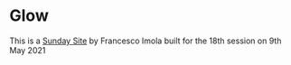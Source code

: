 # Glow
 This is a [Sunday Site](https://sundaysites.cafe/) by Francesco Imola built for the 18th session on 9th May 2021

